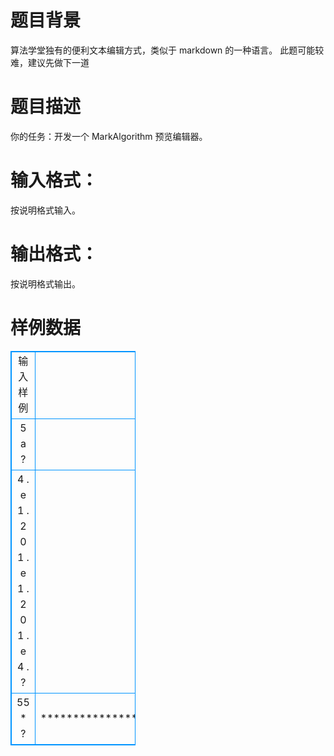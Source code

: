 # 题目背景
算法学堂独有的便利文本编辑方式，类似于 markdown 的一种语言。 此题可能较难，建议先做下一道

# 题目描述
你的任务：开发一个 MarkAlgorithm 预览编辑器。

# 输入格式：
按说明格式输入。

# 输出格式：
按说明格式输出。

# 样例数据
<style>
        table,table tr th, table tr td { border:1px solid #0094ff; }
        table { width: 200px; min-height: 25px; line-height: 25px; text-align: center; border-collapse: collapse;}   
    </style>
<table>
	<tr>
		<td>输入样例</td>
		<td>输出样例</td>
	</tr>
<tr><td>5 a ?</td><td>aaaaa</td></tr><tr><td>4 . e 1 . 2 0 1 . e 1 . 2 0 1 . e 4 . ?</td><td>....
.00.
.00.
....</td></tr><tr><td>55 * ?</td><td>*******************************************************</td></tr></table>
